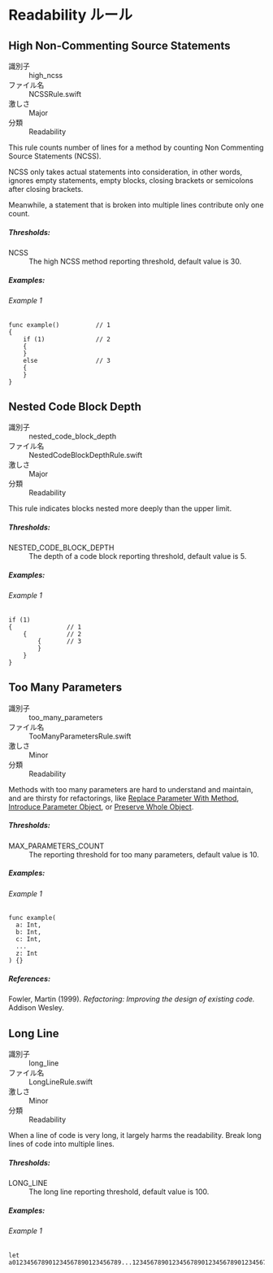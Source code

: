 # Readability ルール

## High Non-Commenting Source Statements

<dl>
<dt>識別子</dt>
<dd>high_ncss</dd>
<dt>ファイル名</dt>
<dd>NCSSRule.swift</dd>
<dt>激しさ</dt>
<dd>Major</dd>
<dt>分類</dt>
<dd>Readability</dd>
</dl>

This rule counts number of lines for a method by
counting Non Commenting Source Statements (NCSS).

NCSS only takes actual statements into consideration,
in other words, ignores empty statements, empty blocks,
closing brackets or semicolons after closing brackets.

Meanwhile, a statement that is broken into multiple lines contribute only one count.

##### Thresholds:

<dl>
<dt>NCSS</dt>
<dd>The high NCSS method reporting threshold, default value is 30.</dd>
</dl>

##### Examples:

###### Example 1

```
func example()          // 1
{
    if (1)              // 2
    {
    }
    else                // 3
    {
    }
}
```


## Nested Code Block Depth

<dl>
<dt>識別子</dt>
<dd>nested_code_block_depth</dd>
<dt>ファイル名</dt>
<dd>NestedCodeBlockDepthRule.swift</dd>
<dt>激しさ</dt>
<dd>Major</dd>
<dt>分類</dt>
<dd>Readability</dd>
</dl>

This rule indicates blocks nested more deeply than the upper limit.

##### Thresholds:

<dl>
<dt>NESTED_CODE_BLOCK_DEPTH</dt>
<dd>The depth of a code block reporting threshold, default value is 5.</dd>
</dl>

##### Examples:

###### Example 1

```
if (1)
{               // 1
    {           // 2
        {       // 3
        }
    }
}
```


## Too Many Parameters

<dl>
<dt>識別子</dt>
<dd>too_many_parameters</dd>
<dt>ファイル名</dt>
<dd>TooManyParametersRule.swift</dd>
<dt>激しさ</dt>
<dd>Minor</dd>
<dt>分類</dt>
<dd>Readability</dd>
</dl>

Methods with too many parameters are hard to understand and maintain,
and are thirsty for refactorings, like
[Replace Parameter With Method](http://www.refactoring.com/catalog/replaceParameterWithMethod.html),
[Introduce Parameter Object](http://www.refactoring.com/catalog/introduceParameterObject.html),
or
[Preserve Whole Object](http://www.refactoring.com/catalog/preserveWholeObject.html).

##### Thresholds:

<dl>
<dt>MAX_PARAMETERS_COUNT</dt>
<dd>The reporting threshold for too many parameters, default value is 10.</dd>
</dl>

##### Examples:

###### Example 1

```
func example(
  a: Int,
  b: Int,
  c: Int,
  ...
  z: Int
) {}
```

##### References:

Fowler, Martin (1999). *Refactoring: Improving the design of existing code.* Addison Wesley.


## Long Line

<dl>
<dt>識別子</dt>
<dd>long_line</dd>
<dt>ファイル名</dt>
<dd>LongLineRule.swift</dd>
<dt>激しさ</dt>
<dd>Minor</dd>
<dt>分類</dt>
<dd>Readability</dd>
</dl>

When a line of code is very long, it largely harms the readability.
Break long lines of code into multiple lines.

##### Thresholds:

<dl>
<dt>LONG_LINE</dt>
<dd>The long line reporting threshold, default value is 100.</dd>
</dl>

##### Examples:

###### Example 1

```
let a012345678901234567890123456789...1234567890123456789012345678901234567890123456789
```
